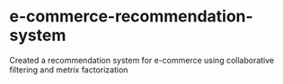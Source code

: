 # e-commerce-recommendation-system
Created a recommendation system for e-commerce using collaborative filtering and metrix factorization
